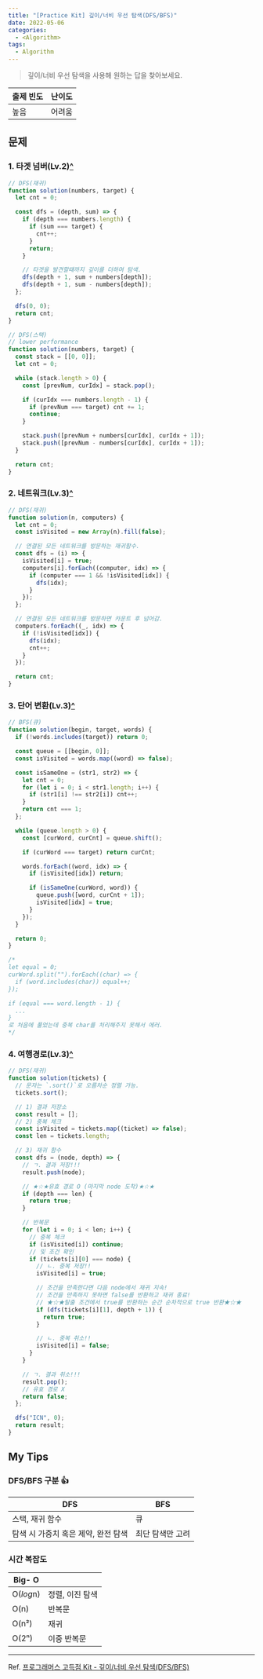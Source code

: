```yaml
---
title: "[Practice Kit] 깊이/너비 우선 탐색(DFS/BFS)"
date: 2022-05-06
categories:
  - <Algorithm>
tags:
  - Algorithm
---
```


> 깊이/너비 우선 탐색을 사용해 원하는 답을 찾아보세요.

| 출제 빈도 | 난이도 |
| --------- | ------ |
| 높음      | 어려움 |

## 문제

### 1. 타겟 넘버(Lv.2)[^](https://programmers.co.kr/learn/courses/30/lessons/43165)

```js
// DFS(재귀)
function solution(numbers, target) {
  let cnt = 0;

  const dfs = (depth, sum) => {
    if (depth === numbers.length) {
      if (sum === target) {
        cnt++;
      }
      return;
    }

    // 타겟을 발견할떄까지 깊이를 더하며 탐색.
    dfs(depth + 1, sum + numbers[depth]);
    dfs(depth + 1, sum - numbers[depth]);
  };

  dfs(0, 0);
  return cnt;
}
```

```js
// DFS(스택)
// lower performance
function solution(numbers, target) {
  const stack = [[0, 0]];
  let cnt = 0;

  while (stack.length > 0) {
    const [prevNum, curIdx] = stack.pop();

    if (curIdx === numbers.length - 1) {
      if (prevNum === target) cnt += 1;
      continue;
    }

    stack.push([prevNum + numbers[curIdx], curIdx + 1]);
    stack.push([prevNum - numbers[curIdx], curIdx + 1]);
  }

  return cnt;
}
```

### 2. 네트워크(Lv.3)[^](https://programmers.co.kr/learn/courses/30/lessons/43162)

```js
// DFS(재귀)
function solution(n, computers) {
  let cnt = 0;
  const isVisited = new Array(n).fill(false);

  // 연결된 모든 네트워크를 방문하는 재귀함수.
  const dfs = (i) => {
    isVisited[i] = true;
    computers[i].forEach((computer, idx) => {
      if (computer === 1 && !isVisited[idx]) {
        dfs(idx);
      }
    });
  };

  // 연결된 모든 네트워크를 방문하면 카운트 후 넘어감.
  computers.forEach((_, idx) => {
    if (!isVisited[idx]) {
      dfs(idx);
      cnt++;
    }
  });

  return cnt;
}
```

### 3. 단어 변환(Lv.3)[^](https://programmers.co.kr/learn/courses/30/lessons/43163?language=javascript)

```js
// BFS(큐)
function solution(begin, target, words) {
  if (!words.includes(target)) return 0;

  const queue = [[begin, 0]];
  const isVisited = words.map((word) => false);

  const isSameOne = (str1, str2) => {
    let cnt = 0;
    for (let i = 0; i < str1.length; i++) {
      if (str1[i] !== str2[i]) cnt++;
    }
    return cnt === 1;
  };

  while (queue.length > 0) {
    const [curWord, curCnt] = queue.shift();

    if (curWord === target) return curCnt;

    words.forEach((word, idx) => {
      if (isVisited[idx]) return;

      if (isSameOne(curWord, word)) {
        queue.push([word, curCnt + 1]);
        isVisited[idx] = true;
      }
    });
  }

  return 0;
}

/*
let equal = 0;
curWord.split("").forEach((char) => {
  if (word.includes(char)) equal++;
});

if (equal === word.length - 1) {
  ...
}
로 처음에 풀었는데 중복 char를 처리해주지 못해서 에러.
*/
```

### 4. 여행경로(Lv.3)[^](https://programmers.co.kr/learn/courses/30/lessons/43164?language=javascript)

```js
// DFS(재귀)
function solution(tickets) {
  // 문자는 `.sort()`로 오름차순 정렬 가능.
  tickets.sort();

  // 1) 결과 저장소
  const result = [];
  // 2) 중복 체크
  const isVisited = tickets.map((ticket) => false);
  const len = tickets.length;

  // 3) 재귀 함수
  const dfs = (node, depth) => {
    // ㄱ. 결과 저장!!!
    result.push(node);

    // ★☆★유효 경로 O (마지막 node 도착)★☆★
    if (depth === len) {
      return true;
    }

    // 반복문
    for (let i = 0; i < len; i++) {
      // 중복 체크
      if (isVisited[i]) continue;
      // 및 조건 확인
      if (tickets[i][0] === node) {
        // ㄴ. 중복 저장!!
        isVisited[i] = true;

        // 조건을 만족한다면 다음 node에서 재귀 지속!
        // 조건을 만족하지 못하면 false를 반환하고 재귀 종료!
        // ★☆★탈출 조건에서 true를 반환하는 순간 순차적으로 true 반환★☆★
        if (dfs(tickets[i][1], depth + 1)) {
          return true;
        }

        // ㄴ. 중복 취소!!
        isVisited[i] = false;
      }
    }

    // ㄱ. 결과 취소!!!
    result.pop();
    // 유효 경로 X
    return false;
  };

  dfs("ICN", 0);
  return result;
}
```

## My Tips

### DFS/BFS 구분 👍

| DFS                                 | BFS              |
| ----------------------------------- | ---------------- |
| 스택, 재귀 함수                     | 큐               |
| 탐색 시 가중치 혹은 제약, 완전 탐색 | 최단 탐색만 고려 |

### 시간 복잡도

| Big- O    |                 |
| --------- | --------------- |
| O(*log*n) | 정렬, 이진 탐색 |
| O(n)      | 반복문          |
| O(n²)     | 재귀            |
| O(2ⁿ)     | 이중 반복문     |

---

Ref. [프로그래머스 고득점 Kit - 깊이/너비 우선 탐색(DFS/BFS)](https://programmers.co.kr/learn/courses/30/parts/12421)
